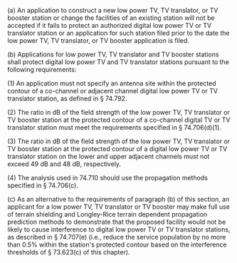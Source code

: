 (a) An application to construct a new low power TV, TV translator, or TV booster station or change the facilities of an existing station will not be accepted if it fails to protect an authorized digital low power TV or TV translator station or an application for such station filed prior to the date the low power TV, TV translator, or TV booster application is filed.

(b) Applications for low power TV, TV translator and TV booster stations shall protect digital low power TV and TV translator stations pursuant to the following requirements:

(1) An application must not specify an antenna site within the protected contour of a co-channel or adjacent channel digital low power TV or TV translator station, as defined in § 74.792.

(2) The ratio in dB of the field strength of the low power TV, TV translator or TV booster station at the protected contour of a co-channel digital TV or TV translator station must meet the requirements specified in § 74.706(d)(1).

(3) The ratio in dB of the field strength of the low power TV, TV translator or TV booster station at the protected contour of a digital low power TV or TV translator station on the lower and upper adjacent channels must not exceed 49 dB and 48 dB, respectively.

(4) The analysis used in 74.710 should use the propagation methods specified in § 74.706(c).

(c) As an alternative to the requirements of paragraph (b) of this section, an applicant for a low power TV, TV translator or TV booster may make full use of terrain shielding and Longley-Rice terrain dependent propagation prediction methods to demonstrate that the proposed facility would not be likely to cause interference to digital low power TV or TV translator stations, as described in § 74.707(e) (i.e., reduce the service population by no more than 0.5% within the station's protected contour based on the interference thresholds of § 73.623(c) of this chapter).

